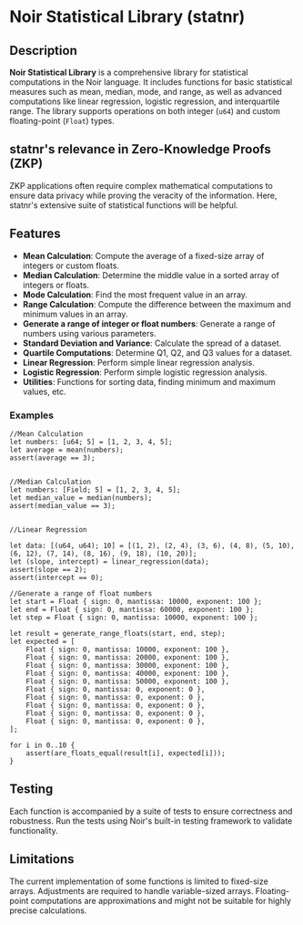 # Noir Statistical Library (statnr)

## Description

**Noir Statistical Library** is a comprehensive library for statistical computations in the Noir language. It includes functions for basic statistical measures such as mean, median, mode, and range, as well as advanced computations like linear regression, logistic regression, and interquartile range. The library supports operations on both integer (`u64`) and custom floating-point (`Float`) types.

## statnr's relevance in Zero-Knowledge Proofs (ZKP)
ZKP applications often require complex mathematical computations to ensure data privacy while proving the veracity of the information. Here, statnr's extensive suite of statistical functions will be helpful.

## Features

- **Mean Calculation**: Compute the average of a fixed-size array of integers or custom floats.
- **Median Calculation**: Determine the middle value in a sorted array of integers or floats.
- **Mode Calculation**: Find the most frequent value in an array.
- **Range Calculation**: Compute the difference between the maximum and minimum values in an array.
- **Generate a range of integer or float numbers**: Generate a range of numbers using various parameters.
- **Standard Deviation and Variance**: Calculate the spread of a dataset.
- **Quartile Computations**: Determine Q1, Q2, and Q3 values for a dataset.
- **Linear Regression**: Perform simple linear regression analysis.
- **Logistic Regression**: Perform simple logistic regression analysis.
- **Utilities**: Functions for sorting data, finding minimum and maximum values, etc.


### Examples



```noir
//Mean Calculation
let numbers: [u64; 5] = [1, 2, 3, 4, 5];
let average = mean(numbers);
assert(average == 3);


//Median Calculation
let numbers: [Field; 5] = [1, 2, 3, 4, 5];
let median_value = median(numbers);
assert(median_value == 3);


//Linear Regression

let data: [(u64, u64); 10] = [(1, 2), (2, 4), (3, 6), (4, 8), (5, 10), (6, 12), (7, 14), (8, 16), (9, 18), (10, 20)];
let (slope, intercept) = linear_regression(data);
assert(slope == 2);
assert(intercept == 0);

//Generate a range of float numbers    
let start = Float { sign: 0, mantissa: 10000, exponent: 100 };
let end = Float { sign: 0, mantissa: 60000, exponent: 100 };
let step = Float { sign: 0, mantissa: 10000, exponent: 100 };

let result = generate_range_floats(start, end, step);
let expected = [
    Float { sign: 0, mantissa: 10000, exponent: 100 },
    Float { sign: 0, mantissa: 20000, exponent: 100 },
    Float { sign: 0, mantissa: 30000, exponent: 100 },
    Float { sign: 0, mantissa: 40000, exponent: 100 },
    Float { sign: 0, mantissa: 50000, exponent: 100 },
    Float { sign: 0, mantissa: 0, exponent: 0 },
    Float { sign: 0, mantissa: 0, exponent: 0 }, 
    Float { sign: 0, mantissa: 0, exponent: 0 },
    Float { sign: 0, mantissa: 0, exponent: 0 },
    Float { sign: 0, mantissa: 0, exponent: 0 },
];

for i in 0..10 {
    assert(are_floats_equal(result[i], expected[i]));
}

```
## Testing

Each function is accompanied by a suite of tests to ensure correctness and robustness. Run the tests using Noir's built-in testing framework to validate functionality.

## Limitations

The current implementation of some functions is limited to fixed-size arrays. Adjustments are required to handle variable-sized arrays. Floating-point computations are approximations and might not be suitable for highly precise calculations.
